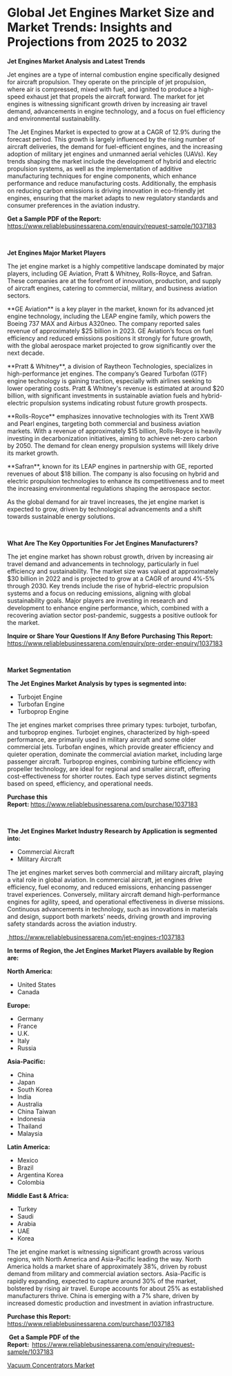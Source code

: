<p><h1>Global Jet Engines Market Size and Market Trends: Insights and Projections from 2025 to 2032</h1></p><p><strong>Jet Engines Market Analysis and Latest Trends</strong></p>
<p><p>Jet engines are a type of internal combustion engine specifically designed for aircraft propulsion. They operate on the principle of jet propulsion, where air is compressed, mixed with fuel, and ignited to produce a high-speed exhaust jet that propels the aircraft forward. The market for jet engines is witnessing significant growth driven by increasing air travel demand, advancements in engine technology, and a focus on fuel efficiency and environmental sustainability. </p><p>The Jet Engines Market is expected to grow at a CAGR of 12.9% during the forecast period. This growth is largely influenced by the rising number of aircraft deliveries, the demand for fuel-efficient engines, and the increasing adoption of military jet engines and unmanned aerial vehicles (UAVs). Key trends shaping the market include the development of hybrid and electric propulsion systems, as well as the implementation of additive manufacturing techniques for engine components, which enhance performance and reduce manufacturing costs. Additionally, the emphasis on reducing carbon emissions is driving innovation in eco-friendly jet engines, ensuring that the market adapts to new regulatory standards and consumer preferences in the aviation industry.</p></p>
<p><strong>Get a Sample PDF of the Report:&nbsp;</strong> <a href="https://www.reliablebusinessarena.com/enquiry/request-sample/1037183?utm_campaign=2258&utm_medium=2&utm_source=Github&utm_content=ia&utm_term=21022025&utm_id=jet-engines">https://www.reliablebusinessarena.com/enquiry/request-sample/1037183</a></p>
<p>&nbsp;</p>
<p><strong>Jet Engines Major Market Players</strong></p>
<p><p>The jet engine market is a highly competitive landscape dominated by major players, including GE Aviation, Pratt & Whitney, Rolls-Royce, and Safran. These companies are at the forefront of innovation, production, and supply of aircraft engines, catering to commercial, military, and business aviation sectors.</p><p>**GE Aviation** is a key player in the market, known for its advanced jet engine technology, including the LEAP engine family, which powers the Boeing 737 MAX and Airbus A320neo. The company reported sales revenue of approximately $25 billion in 2023. GE Aviation’s focus on fuel efficiency and reduced emissions positions it strongly for future growth, with the global aerospace market projected to grow significantly over the next decade.</p><p>**Pratt & Whitney**, a division of Raytheon Technologies, specializes in high-performance jet engines. The company’s Geared Turbofan (GTF) engine technology is gaining traction, especially with airlines seeking to lower operating costs. Pratt & Whitney's revenue is estimated at around $20 billion, with significant investments in sustainable aviation fuels and hybrid-electric propulsion systems indicating robust future growth prospects.</p><p>**Rolls-Royce** emphasizes innovative technologies with its Trent XWB and Pearl engines, targeting both commercial and business aviation markets. With a revenue of approximately $15 billion, Rolls-Royce is heavily investing in decarbonization initiatives, aiming to achieve net-zero carbon by 2050. The demand for clean energy propulsion systems will likely drive its market growth.</p><p>**Safran**, known for its LEAP engines in partnership with GE, reported revenues of about $18 billion. The company is also focusing on hybrid and electric propulsion technologies to enhance its competitiveness and to meet the increasing environmental regulations shaping the aerospace sector.</p><p>As the global demand for air travel increases, the jet engine market is expected to grow, driven by technological advancements and a shift towards sustainable energy solutions.</p></p>
<p>&nbsp;</p>
<p><strong>What Are The Key Opportunities For Jet Engines Manufacturers?</strong></p>
<p><p>The jet engine market has shown robust growth, driven by increasing air travel demand and advancements in technology, particularly in fuel efficiency and sustainability. The market size was valued at approximately $30 billion in 2022 and is projected to grow at a CAGR of around 4%-5% through 2030. Key trends include the rise of hybrid-electric propulsion systems and a focus on reducing emissions, aligning with global sustainability goals. Major players are investing in research and development to enhance engine performance, which, combined with a recovering aviation sector post-pandemic, suggests a positive outlook for the market.</p></p>
<p><strong>Inquire or Share Your Questions If Any Before Purchasing This Report:</strong> <a href="https://www.reliablebusinessarena.com/enquiry/pre-order-enquiry/1037183?utm_campaign=2258&utm_medium=2&utm_source=Github&utm_content=ia&utm_term=21022025&utm_id=jet-engines">https://www.reliablebusinessarena.com/enquiry/pre-order-enquiry/1037183</a></p>
<p>&nbsp;</p>
<p><strong>Market Segmentation</strong></p>
<p><strong>The Jet Engines Market Analysis by types is segmented into:</strong></p>
<p><ul><li>Turbojet Engine</li><li>Turbofan Engine</li><li>Turboprop Engine</li></ul></p>
<p><p>The jet engines market comprises three primary types: turbojet, turbofan, and turboprop engines. Turbojet engines, characterized by high-speed performance, are primarily used in military aircraft and some older commercial jets. Turbofan engines, which provide greater efficiency and quieter operation, dominate the commercial aviation market, including large passenger aircraft. Turboprop engines, combining turbine efficiency with propeller technology, are ideal for regional and smaller aircraft, offering cost-effectiveness for shorter routes. Each type serves distinct segments based on speed, efficiency, and operational needs.</p></p>
<p><strong>Purchase this Report:&nbsp;</strong><a href="https://www.reliablebusinessarena.com/purchase/1037183?utm_campaign=2258&utm_medium=2&utm_source=Github&utm_content=ia&utm_term=21022025&utm_id=jet-engines">https://www.reliablebusinessarena.com/purchase/1037183</a></p>
<p>&nbsp;</p>
<p><strong>The Jet Engines Market Industry Research by Application is segmented into:</strong></p>
<p><ul><li>Commercial Aircraft</li><li>Military Aircraft</li></ul></p>
<p><p>The jet engines market serves both commercial and military aircraft, playing a vital role in global aviation. In commercial aircraft, jet engines drive efficiency, fuel economy, and reduced emissions, enhancing passenger travel experiences. Conversely, military aircraft demand high-performance engines for agility, speed, and operational effectiveness in diverse missions. Continuous advancements in technology, such as innovations in materials and design, support both markets' needs, driving growth and improving safety standards across the aviation industry.</p></p>
<p><a href="https://www.reliablebusinessarena.com/jet-engines-r1037183?utm_campaign=2258&utm_medium=2&utm_source=Github&utm_content=ia&utm_term=21022025&utm_id=jet-engines">&nbsp;https://www.reliablebusinessarena.com/jet-engines-r1037183</a></p>
<p><strong>In terms of Region, the Jet Engines Market Players available by Region are:</strong></p>
<p>
    <p> <strong> North America: </strong>
        <ul>
            <li>United States</li>
            <li>Canada</li>
        </ul>
        </p> 
    <p> <strong> Europe: </strong>
        <ul>
            <li>Germany</li>
            <li>France</li>
            <li>U.K.</li>
            <li>Italy</li>
            <li>Russia</li>
        </ul>
        </p> 
    <p> <strong> Asia-Pacific: </strong>
        <ul>
            <li>China</li>
            <li>Japan</li>
            <li>South Korea</li>
            <li>India</li>
            <li>Australia</li>
            <li>China Taiwan</li>
            <li>Indonesia</li>
            <li>Thailand</li>
            <li>Malaysia</li>
        </ul>
        </p> 
    <p> <strong> Latin America: </strong>
        <ul>
            <li>Mexico</li>
            <li>Brazil</li>
            <li>Argentina Korea</li>
            <li>Colombia</li>
        </ul>
        </p> 
    <p> <strong> Middle East & Africa: </strong>
        <ul>
            <li>Turkey</li>
            <li>Saudi</li>
            <li>Arabia</li>
            <li>UAE</li>
            <li>Korea</li>
        </ul>
    </p>
    </p>
<p><p>The jet engine market is witnessing significant growth across various regions, with North America and Asia-Pacific leading the way. North America holds a market share of approximately 38%, driven by robust demand from military and commercial aviation sectors. Asia-Pacific is rapidly expanding, expected to capture around 30% of the market, bolstered by rising air travel. Europe accounts for about 25% as established manufacturers thrive. China is emerging with a 7% share, driven by increased domestic production and investment in aviation infrastructure.</p></p>
<p><strong>Purchase this Report: </strong><a href="https://www.reliablebusinessarena.com/purchase/1037183?utm_campaign=2258&utm_medium=2&utm_source=Github&utm_content=ia&utm_term=21022025&utm_id=jet-engines">https://www.reliablebusinessarena.com/purchase/1037183</a></p>
<p>&nbsp;<strong>Get a Sample PDF of the Report:&nbsp;&nbsp;</strong><a href="https://www.reliablebusinessarena.com/enquiry/request-sample/1037183?utm_campaign=2258&utm_medium=2&utm_source=Github&utm_content=ia&utm_term=21022025&utm_id=jet-engines">https://www.reliablebusinessarena.com/enquiry/request-sample/1037183</a></p>
<p><strong></strong></p>
<p><p><a href="https://github.com/Krish2023na/Market-Research-Report-List-7/blob/main/vacuum-concentrators-market.md?utm_campaign=2258&utm_medium=2&utm_source=Github&utm_content=ia&utm_term=21022025&utm_id=jet-engines">Vacuum Concentrators Market</a></p></p>